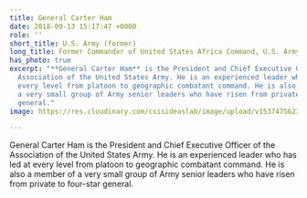 ```yaml
---
title: General Carter Ham
date: 2018-09-13 15:17:47 +0000
role: ''
short_title: U.S. Army (former)
long_title: Former Commander of United States Africa Command, U.S. Army
has_photo: true
excerpt: "**General Carter Ham** is the President and Chief Executive Officer of the
  Association of the United States Army. He is an experienced leader who has led at
  every level from platoon to geographic combatant command. He is also a member of
  a very small group of Army senior leaders who have risen from private to four-star
  general."
image: https://res.cloudinary.com/csisideaslab/image/upload/v1537475623/health-commission/Anon.jpg

---
```

General Carter Ham is the President and Chief Executive Officer of the Association of the United States Army. He is an experienced leader who has led at every level from platoon to geographic combatant command. He is also a member of a very small group of Army senior leaders who have risen from private to four-star general.